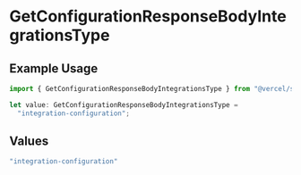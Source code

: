 # GetConfigurationResponseBodyIntegrationsType

## Example Usage

```typescript
import { GetConfigurationResponseBodyIntegrationsType } from "@vercel/sdk/models/operations/getconfiguration.js";

let value: GetConfigurationResponseBodyIntegrationsType =
  "integration-configuration";
```

## Values

```typescript
"integration-configuration"
```